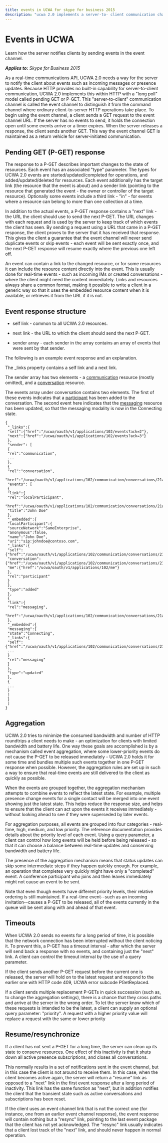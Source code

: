 ```yaml
---
title: events in UCWA for skype for business 2015
description: "ucwa 2.0 implements a server-to- client communication channel within HTTP with a long poll model called pending GET or P-GET."
---
```

# Events in UCWA
Learn how the server notifies clients by sending events in the event channel.


 _**Applies to:** Skype for Business 2015_

As a real-time communications API, UCWA 2.0 needs a way for the server to notify the client about events such as incoming messages or presence updates. Because HTTP provides no built-in capability for server-to-client communication, UCWA 2.0 implements this within HTTP with a "long poll" model called pending GET or P-GET. This "server-to-client" communication channel is called the event channel to distinguish it from the command channel where ordinary client-to-server HTTP operations take place. 
To begin using the event channel, a client sends a GET request to the event channel URL. If the server has no events to send, it holds the connection open until some events arrive or a timer expires. When the server releases a response, the client sends another GET. This way the event channel GET is maintained as a return vehicle for server-initiated communication. 

## Pending GET (P-GET) response
<a name="sectionSection0"> </a>

The response to a P-GET describes important changes to the state of resources. Each event has an associated "type" parameter. The types for UCWA 2.0 events are started/updated/completed for operations, and added/updated/deleted for resources. Each event additionally has the target link (the resource that the event is about) and a sender link (pointing to the resource that generated the event - the owner or controller of the target resource). Optionally some events include a third link - "in" - for events where a resource can belong to more than one collection at a time. 

In addition to the actual events, a P-GET response contains a "next" link - the URL the client should use to send the next P-GET. The URL changes with each request and is used by the server to keep track of which events the client has seen. By sending a request using a URL that came in a P-GET response, the client proves to the server that it has received that response. This gives the client a guarantee that the event channel will never send duplicate events or skip events - each event will be sent exactly once, and the next P-GET response will resume exactly where the previous one left off. 

An event can contain a link to the changed resource, or for some resources it can include the resource content directly into the event. This is usually done for real-time events - such as incoming IMs or created conversations - where the client might need the content immediately. Links and resources always share a common format, making it possible to write a client in a generic way so that it uses the embedded resource content when it is available, or retrieves it from the URL if it is not. 


## Event response structure
<a name="sectionSection1"> </a>


- self link - common to all UCWA 2.0 resources.
 
- next link - the URL to which the client should send the next P-GET.
 
- sender array - each sender in the array contains an array of events that were sent by that sender.
 
The following is an example event response and an explanation. 

The _links property contains a self link and a next link.

The sender array has two elements - a [communication](communication_ref.md) resource (mostly omitted), and a [conversation](conversation_ref.md) resource.

The events array under conversation contains two elements. The first of these events indicates that a [participant](participant_ref.md) has been added to the conversation. The second event here indicates that the [messaging](messaging_ref.md) resource has been updated, so that the messaging modality is now in the Connecting state.




```
{
 "_links":{
 "self":{"href":"/ucwa/oauth/v1/applications/102/events?ack=2"},
 "next":{"href":"/ucwa/oauth/v1/applications/102/events?ack=3"}
 },
 "sender": [
 {
 "rel":"communication",
 ...
 },
 {
 "rel":"conversation",
 "href":"/ucwa/oauth/v1/applications/102/communication/conversations/21a1",
 "events": [
 {
 "link":{
 "rel":"localParticipant",
 "href":"/ucwa/oauth/v1/applications/102/communication/conversations/21a1/participants/johndoe@contoso.com",
 "title":"John Doe"
 },
 "_embedded":{
 "localParticipant":{
 "sourceNetwork":"SameEnterprise",
 "anonymous":false,
 "name":"John Doe",
 "uri":"sip:johndoe@contoso.com",
 "_links":{
 "self":{"href":"/ucwa/oauth/v1/applications/102/communication/conversations/21a1/participants/johndoe@contoso.com"},
 "conversation":{"href":"/ucwa/oauth/v1/applications/102/communication/conversations/21a1"},
 "me":{"href":"/ucwa/oauth/v1/applications/102/me"}
 },
 "rel":"participant"
 }
 },
 "type":"added"
 },
 {
 "link":{
 "rel":"messaging",
 "href":"/ucwa/oauth/v1/applications/102/communication/conversations/21a1/messaging"
 },
 "_embedded":{
 "messaging":{
 "state":"Connecting",
 "_links":{
 "self":{"href":"/ucwa/oauth/v1/applications/102/communication/conversations/21a1/messaging"},
 ...
 }
 "rel":"messaging"
 }
 },
 "type":"updated"
 },
 {
 ...
 }
 ]
 }
 ]
}

```


## Aggregation
<a name="sectionSection2"> </a>

UCWA 2.0 tries to minimize the consumed bandwidth and number of HTTP roundtrips a client needs to make - an optimization for clients with limited bandwidth and battery life. One way these goals are accomplished is by a mechanism called event aggregation, where some lower-priority events do not cause the P-GET to be released immediately - UCWA 2.0 holds it for some time and bundles multiple such events together in one P-GET response when possible. However, the aggregation rules are set up in such a way to ensure that real-time events are still delivered to the client as quickly as possible.

When the events are grouped together, the aggregation mechanism attempts to combine events to reflect the latest state. For example, multiple presence change events for a single contact will be merged into one event showing just the latest state. This helps reduce the response size, and helps to ensure that the client can act upon the events it receives immediately - without looking ahead to see if they were superseded by later events. 

For aggregation purposes, all events are grouped into four categories - real-time, high, medium, and low priority. The reference documentation provides details about the priority level of each event. Using a query parameter, a client can control how long events will be held before being released - so that it can choose a balance between real-time updates and conserving bandwidth and battery life. 

The presence of the aggregation mechanism means that status updates can skip some intermediate steps if they happen quickly enough. For example, an operation that completes very quickly might have only a "completed" event. A conference participant who joins and then leaves immediately might not cause an event to be sent.

Note that even though events have different priority levels, their relative ordering is still maintained. If a real-time event--such as an incoming invitation--causes a P-GET to be released, all of the events currently in the queue will be sent along with and ahead of that event. 


## Timeouts
<a name="sectionSection3"> </a>

When UCWA 2.0 sends no events for a long period of time, it is possible that the network connection has been interrupted without the client noticing it. To prevent this, a P-GET has a timeout interval - after which the server will send back a response with no events, and containing just the "next" link. A client can control the timeout interval by the use of a query parameter. 

If the client sends another P-GET request before the current one is released, the server will hold on to the latest request and respond to the earlier one with HTTP code 409, UCWA error subcode PGetReplaced.

If a client sends multiple replacement P-GETs in quick succession (such as, to change the aggregation settings), there is a chance that they cross paths and arrive at the server in the wrong order. To let the server know which of these requests is intended to be the latest, a client can supply an optional query parameter: "priority". A request with a higher priority value will replace a request with the same or lower priority


## Resume/resynchronize
<a name="sectionSection4"> </a>

If a client has not sent a P-GET for a long time, the server can clean up its state to conserve resources. One effect of this inactivity is that it shuts down all active presence subscriptions, and closes all conversations.

This normally results in a set of notifications sent in the event channel, but in this case the client is not around to receive them. In this case, when the client becomes active again, the server will return a "resume" link as opposed to a "next" link in the first event response after a long period of inactivity. This link has the same function as "next", but in addition notifies the client that the transient state such as active conversations and subscriptions has been reset. 

If the client uses an event channel link that is not the correct one (for instance, one from an earlier event channel response), the event response will contain nothing but a "resync" link, pointing to the last event package that the client has not yet acknowledged. The "resync" link usually indicates that a client lost track of the "next" link, and should never happen in normal operation.

